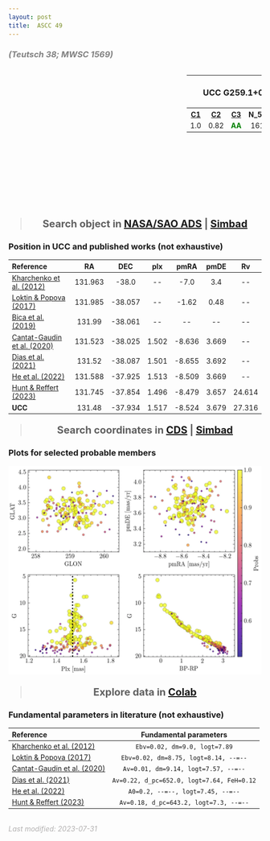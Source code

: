 ```yaml
---
layout: post
title:  ASCC 49
---
```

<h3><span style="color: #808080;"><i>(Teutsch 38; MWSC 1569)</i></span></h3>
<div style="display: flex; justify-content: space-between;">
 <div style="text-align: center;">
 <!-- Left block -->
 <div id="aladin-lite-div" style="width:355px;height:250px;"></div>
 <script type="text/javascript" src="https://aladin.cds.unistra.fr/AladinLite/api/v3/latest/aladin.js" charset="utf-8"></script>
 <script type="text/javascript">
   let aladin;
   A.init.then(() => {
      aladin = A.aladin('#aladin-lite-div', {survey: "P/DSS2/color", fov:0.99, target: "131.48 -37.934"});
   });
 </script>
</div>
<!-- Left block -->

<table style="text-align: center; width:355px;height:250px;">
  <!-- Row 1 (title) -->
  <tr>
    <td colspan="5"><h3>UCC G259.1+03.1</h3></td>
  </tr>
  <!-- Row 2 -->
  <tr>
    <th><a href="https://ucc.ar/faq#what-are-the-c1-c2-and-c3-parameters" title="Photometric class">C1</a></th>
    <th><a href="https://ucc.ar/faq#what-are-the-c1-c2-and-c3-parameters" title="Density class">C2</a></th>
    <th><a href="https://ucc.ar/faq#what-are-the-c1-c2-and-c3-parameters" title="Combined class">C3</a></th>
    <th><div title="Stars with membership probability >50%">N_50</div></th>
    <th><div title="Radius that contains half the members [arcmin]">r_50</div></th>
  </tr>
  <!-- Row 3 -->
  <tr>
    <td>1.0</td>
    <td>0.82</td>
    <td><span style="color: green; font-weight: bold;">A</span><span style="color: green; font-weight: bold;">A</span></td>
    <td>161</td>
    <td>29.7</td>
  </tr>
</table>
</div>

> <p style="text-align:center; font-weight: bold; font-size:20px">Search object in <a href="https://ui.adsabs.harvard.edu/search/q=%20collection%3Aastronomy%20body%3A%22ASCC%2049%22&sort=date%20desc%2C%20bibcode%20desc&p_=0" target="_blank">NASA/SAO ADS</a> | <a href="http://simbad.cds.unistra.fr/simbad/sim-id-refs?Ident=ascc49" target="_blank">Simbad</a></p>


### Position in UCC and published works (not exhaustive)

| Reference    | RA    | DEC   | plx  | pmRA  | pmDE   |  Rv  |
| :---         | :---: | :---: | :---: | :---: | :---: | :---: |
|[Kharchenko et al. (2012)](https://ui.adsabs.harvard.edu/abs/2012A%26A...543A.156K) | 131.963 | -38.0 | -- | -7.0 | 3.4 | -- |
|[Loktin & Popova (2017)](https://ui.adsabs.harvard.edu/abs/2017AstBu..72..257L/abstract) | 131.985 | -38.057 | -- | -1.62 | 0.48 | -- |
|[Bica et al. (2019)](https://ui.adsabs.harvard.edu/abs/2019AJ....157...12B/abstract) | 131.99 | -38.061 | -- | -- | -- | -- |
|[Cantat-Gaudin et al. (2020)](https://ui.adsabs.harvard.edu/abs/2020A%26A...640A...1C) | 131.523 | -38.025 | 1.502 | -8.636 | 3.669 | -- |
|[Dias et al. (2021)](https://ui.adsabs.harvard.edu/abs/2021MNRAS.504..356D) | 131.52 | -38.087 | 1.501 | -8.655 | 3.692 | -- |
|[He et al. (2022)](https://ui.adsabs.harvard.edu/abs/2022ApJS..262....7H/abstract) | 131.588 | -37.925 | 1.513 | -8.509 | 3.669 | -- |
|[Hunt & Reffert (2023)](https://ui.adsabs.harvard.edu/abs/2023arXiv230313424H/abstract) | 131.745 | -37.854 | 1.496 | -8.479 | 3.657 | 24.614 |
| **UCC** |131.48 | -37.934 | 1.517 | -8.524 | 3.679 | 27.316 |

> <p style="text-align:center; font-weight: bold; font-size:20px">Search coordinates in <a href="http://cdsportal.u-strasbg.fr/?target=131.48%20-37.934" target="_blank">CDS</a> | <a href="https://simbad.cds.unistra.fr/mobile/object_list.html?coord=131.48%20-37.934&output=json&radius=5&userEntry=ascc49" target="_blank">Simbad</a></p>

### Plots for selected probable members

![CLUSTER](https://raw.githubusercontent.com/ucc23/Q3P/main/plots/ascc49.webp)


> <p style="text-align:center; font-weight: bold; font-size:20px">Explore data in <a href="https://colab.research.google.com/github/UCC23/Q3P/blob/master/notebooks/ascc49.ipynb" target="_blank">Colab</a></p>


### Fundamental parameters in literature (not exhaustive)

| Reference |  Fundamental parameters |
| :---         |     :---:      |
| [Kharchenko et al. (2012)](https://ui.adsabs.harvard.edu/abs/2012A%26A...543A.156K) | `Ebv=0.02, dm=9.0, logt=7.89` |
| [Loktin & Popova (2017)](https://ui.adsabs.harvard.edu/abs/2017AstBu..72..257L/abstract) | `Ebv=0.02, dm=8.75, logt=8.14, --=--` |
| [Cantat-Gaudin et al. (2020)](https://ui.adsabs.harvard.edu/abs/2020A%26A...640A...1C) | `Av=0.01, dm=9.14, logt=7.57, --=--` |
| [Dias et al. (2021)](https://ui.adsabs.harvard.edu/abs/2021MNRAS.504..356D) | `Av=0.22, d_pc=652.0, logt=7.64, FeH=0.12` |
| [He et al. (2022)](https://ui.adsabs.harvard.edu/abs/2022ApJS..262....7H/abstract) | `A0=0.2, --=--, logt=7.45, --=--` |
| [Hunt & Reffert (2023)](https://ui.adsabs.harvard.edu/abs/2023arXiv230313424H/abstract) | `Av=0.18, d_pc=643.2, logt=7.3, --=--` |

<br>
<font color="b3b1b1"><i>Last modified: 2023-07-31</i></font>
